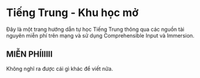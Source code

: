 # Tiếng Trung - Khu học mở

Đây là một trang hướng dẫn tự học Tiếng Trung thông qua các nguồn tài nguyên miễn phí trên mạng và sử dụng Comprehensible Input và Immersion.

## MIỄN PHÍIIIII
Không nghĩ ra được cái gì khác để viết nữa.
